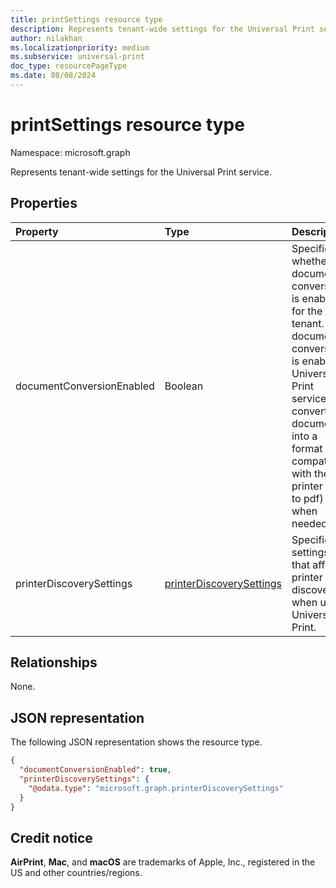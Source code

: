 ```yaml
---
title: printSettings resource type
description: Represents tenant-wide settings for the Universal Print service.
author: nilakhan
ms.localizationpriority: medium
ms.subservice: universal-print
doc_type: resourcePageType
ms.date: 08/08/2024
---
```


# printSettings resource type

Namespace: microsoft.graph

Represents tenant-wide settings for the Universal Print service.

## Properties
|Property|Type|Description|
|:---|:---|:---|
|documentConversionEnabled|Boolean|Specifies whether document conversion is enabled for the tenant. If document conversion is enabled, Universal Print service converts documents into a format compatible with the printer (xps to pdf) when needed.|
|printerDiscoverySettings|[printerDiscoverySettings](../resources/printerdiscoverysettings.md)|Specifies settings that affect printer discovery when using Universal Print.|

## Relationships

None.

## JSON representation

The following JSON representation shows the resource type.

<!-- {
  "blockType": "resource",
  "optionalProperties": [

  ],
  "@odata.type": "microsoft.graph.printSettings"
}-->
```json
{
  "documentConversionEnabled": true,
  "printerDiscoverySettings": {
    "@odata.type": "microsoft.graph.printerDiscoverySettings"
  }
}
```

## Credit notice

**AirPrint**, **Mac**, and **macOS** are trademarks of Apple, Inc., registered in the US and other countries/regions.